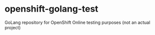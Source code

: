 # openshift-golang-test
GoLang repository for OpenShift Online testing purposes (not an actual project)
